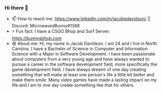 ### Hi there 👋
- 📫 How to reach me: https://www.linkedin.com/in/jacobedavidson/ || Discord: MicrowavedBunny#1368
- ⚡ Fun fact: I have a CSGO Bhop and Surf Server: https://bunnysbhop.com
- 😄 About me: Hi, my name is Jacob Davidson. I am 24 and I live in North Carolina. I have a Bachelor of Science in Computer and Information Science with a Major in Software Development. I have been passionate about computers from a very young age and have always wanted to pursue a career in the software development field, more specifically the game development field. I have always dreamt of one day creating something that will make at least one person's life a little bit better and make them smile. Many video games have made a lasting impact on my life and I am to one day create something like that for others.

<!--
**MicrowavedBunny/MicrowavedBunny** is a ✨ _special_ ✨ repository because its `README.md` (this file) appears on your GitHub profile.

Here are some ideas to get you started:

- 🔭 I’m currently working on ...
- 🌱 I’m currently learning ...
- 👯 I’m looking to collaborate on ...
- 🤔 I’m looking for help with ...
- 💬 Ask me about ...
- 📫 How to reach me: ...
- 😄 Pronouns: ...
- ⚡ Fun fact: ...
-->
